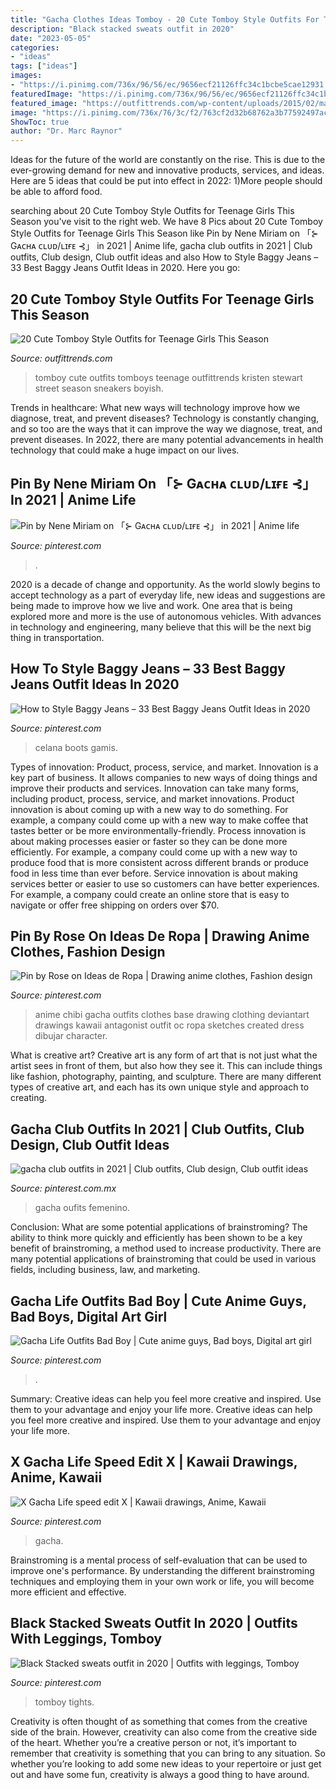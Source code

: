 ```yaml
---
title: "Gacha Clothes Ideas Tomboy - 20 Cute Tomboy Style Outfits For Teenage Girls This Season"
description: "Black stacked sweats outfit in 2020"
date: "2023-05-05"
categories:
- "ideas"
tags: ["ideas"]
images:
- "https://i.pinimg.com/736x/96/56/ec/9656ecf21126ffc34c1bcbe5cae12931.jpg"
featuredImage: "https://i.pinimg.com/736x/96/56/ec/9656ecf21126ffc34c1bcbe5cae12931.jpg"
featured_image: "https://outfittrends.com/wp-content/uploads/2015/02/main.original.0x1000c-2.jpg"
image: "https://i.pinimg.com/736x/76/3c/f2/763cf2d32b68762a3b77592497acc366.jpg"
ShowToc: true
author: "Dr. Marc Raynor"
---
```



Ideas for the future of the world are constantly on the rise. This is due to the ever-growing demand for new and innovative products, services, and ideas. Here are 5 ideas that could be put into effect in 2022: 1)More people should be able to afford food. 

	

		
searching about 20 Cute Tomboy Style Outfits for Teenage Girls This Season you've visit to the right web. We have 8 Pics about 20 Cute Tomboy Style Outfits for Teenage Girls This Season like Pin by Nene Miriam on 「⊱ Gᴀᴄʜᴀ ᴄʟᴜᴅ/ʟɪғᴇ ⊰」 in 2021 | Anime life, gacha club outfits in 2021 | Club outfits, Club design, Club outfit ideas and also How to Style Baggy Jeans – 33 Best Baggy Jeans Outfit Ideas in 2020. Here you go:
		
    
## 20 Cute Tomboy Style Outfits For Teenage Girls This Season

<img loading=lazy src="https://outfittrends.com/wp-content/uploads/2015/02/main.original.0x1000c-2.jpg" onerror="this.onerror=null;this.src='https://tse4.mm.bing.net/th?id=OIP.NdJw2l7vjqmtNNMjJhsvNwHaK5&amp;pid=15.1';" alt="20 Cute Tomboy Style Outfits for Teenage Girls This Season">

_Source: outfittrends.com_

>tomboy cute outfits tomboys teenage outfittrends kristen stewart street season sneakers boyish. 

	

Trends in healthcare: What new ways will technology improve how we diagnose, treat, and prevent diseases?
Technology is constantly changing, and so too are the ways that it can improve the way we diagnose, treat, and prevent diseases. In 2022, there are many potential advancements in health technology that could make a huge impact on our lives.

    
## Pin By Nene Miriam On 「⊱ Gᴀᴄʜᴀ ᴄʟᴜᴅ/ʟɪғᴇ ⊰」 In 2021 | Anime Life

<img loading=lazy src="https://i.pinimg.com/736x/76/3c/f2/763cf2d32b68762a3b77592497acc366.jpg" onerror="this.onerror=null;this.src='https://tse1.mm.bing.net/th?id=OIP.pwluInRg7X5Hpp21LwF2kQHaNK&amp;pid=15.1';" alt="Pin by Nene Miriam on 「⊱ Gᴀᴄʜᴀ ᴄʟᴜᴅ/ʟɪғᴇ ⊰」 in 2021 | Anime life">

_Source: pinterest.com_

>. 

	

2020 is a decade of change and opportunity. As the world slowly begins to accept technology as a part of everyday life, new ideas and suggestions are being made to improve how we live and work. One area that is being explored more and more is the use of autonomous vehicles. With advances in technology and engineering, many believe that this will be the next big thing in transportation.

    
## How To Style Baggy Jeans – 33 Best Baggy Jeans Outfit Ideas In 2020

<img loading=lazy src="https://i.pinimg.com/736x/87/d3/02/87d302b4a4ae29740a3f4f2146368430.jpg" onerror="this.onerror=null;this.src='https://tse3.mm.bing.net/th?id=OIP.Db9j-Z7RUfK7RzLpGDxOwQHaLH&amp;pid=15.1';" alt="How to Style Baggy Jeans – 33 Best Baggy Jeans Outfit Ideas in 2020">

_Source: pinterest.com_

>celana boots gamis. 

	

Types of innovation: Product, process, service, and market.
Innovation is a key part of business. It allows companies to new ways of doing things and improve their products and services. Innovation can take many forms, including product, process, service, and market innovations. 
Product innovation is about coming up with a new way to do something. For example, a company could come up with a new way to make coffee that tastes better or be more environmentally-friendly. Process innovation is about making processes easier or faster so they can be done more efficiently. For example, a company could come up with a new way to produce food that is more consistent across different brands or produce food in less time than ever before. Service innovation is about making services better or easier to use so customers can have better experiences. For example, a company could create an online store that is easy to navigate or offer free shipping on orders over $70.

    
## Pin By Rose On Ideas De Ropa | Drawing Anime Clothes, Fashion Design

<img loading=lazy src="https://i.pinimg.com/736x/20/fd/04/20fd040b5d1cd82b9c80acdb4bb340c4--chibi-created-by.jpg" onerror="this.onerror=null;this.src='https://tse3.mm.bing.net/th?id=OIP.h1tYeMfCK_QxHzDOzeZ25AHaFU&amp;pid=15.1';" alt="Pin by Rose on Ideas de Ropa | Drawing anime clothes, Fashion design">

_Source: pinterest.com_

>anime chibi gacha outfits clothes base drawing clothing deviantart drawings kawaii antagonist outfit oc ropa sketches created dress dibujar character. 

	

What is creative art?
Creative art is any form of art that is not just what the artist sees in front of them, but also how they see it. This can include things like fashion, photography, painting, and sculpture. There are many different types of creative art, and each has its own unique style and approach to creating.

    
## Gacha Club Outfits In 2021 | Club Outfits, Club Design, Club Outfit Ideas

<img loading=lazy src="https://i.pinimg.com/736x/c2/04/be/c204bedb8a2ef6cc8347d63ad37738fa.jpg" onerror="this.onerror=null;this.src='https://tse4.mm.bing.net/th?id=OIP.AMW9144IAUqz6QROcj8q1AHaFV&amp;pid=15.1';" alt="gacha club outfits in 2021 | Club outfits, Club design, Club outfit ideas">

_Source: pinterest.com.mx_

>gacha oufits femenino. 

	

Conclusion: What are some potential applications of brainstroming?
The ability to think more quickly and efficiently has been shown to be a key benefit of brainstroming, a method used to increase productivity. There are many potential applications of brainstroming that could be used in various fields, including business, law, and marketing.

    
## Gacha Life Outfits Bad Boy | Cute Anime Guys, Bad Boys, Digital Art Girl

<img loading=lazy src="https://i.pinimg.com/736x/96/56/ec/9656ecf21126ffc34c1bcbe5cae12931.jpg" onerror="this.onerror=null;this.src='https://tse1.mm.bing.net/th?id=OIP.-zVEr92Jjtwxp4KrhPoH8AHaMn&amp;pid=15.1';" alt="Gacha Life Outfits Bad Boy | Cute anime guys, Bad boys, Digital art girl">

_Source: pinterest.com_

>. 

	

Summary: Creative ideas can help you feel more creative and inspired. Use them to your advantage and enjoy your life more.
Creative ideas can help you feel more creative and inspired. Use them to your advantage and enjoy your life more.

    
## X Gacha Life Speed Edit X | Kawaii Drawings, Anime, Kawaii

<img loading=lazy src="https://i.pinimg.com/736x/bd/db/23/bddb23d9206a63865b9ec9315356c018.jpg" onerror="this.onerror=null;this.src='https://tse1.mm.bing.net/th?id=OIP.yiuv5JXH_NZLqzVhgrG3XwHaFj&amp;pid=15.1';" alt="X Gacha Life speed edit X | Kawaii drawings, Anime, Kawaii">

_Source: pinterest.com_

>gacha. 

	

Brainstroming is a mental process of self-evaluation that can be used to improve one's performance. By understanding the different brainstroming techniques and employing them in your own work or life, you will become more efficient and effective.

    
## Black Stacked Sweats Outfit In 2020 | Outfits With Leggings, Tomboy

<img loading=lazy src="https://i.pinimg.com/736x/c7/cb/1c/c7cb1c745228642a0180facadd9053df.jpg" onerror="this.onerror=null;this.src='https://tse3.mm.bing.net/th?id=OIP.uHQ-fgYElTXCe5C0ewsJPwHaJ3&amp;pid=15.1';" alt="Black Stacked sweats outfit in 2020 | Outfits with leggings, Tomboy">

_Source: pinterest.com_

>tomboy tights. 

	

Creativity is often thought of as something that comes from the creative side of the brain. However, creativity can also come from the creative side of the heart. Whether you’re a creative person or not, it’s important to remember that creativity is something that you can bring to any situation. So whether you’re looking to add some new ideas to your repertoire or just get out and have some fun, creativity is always a good thing to have around.

